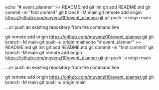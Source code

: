 echo "# event_planner" >> README.md
git init
git add README.md
git commit -m "first commit"
git branch -M main
git remote add origin https://github.com/muyenzi10/event_planner.git
git push -u origin main

…or push an existing repository from the command line

git remote add origin https://github.com/muyenzi10/event_planner.git
git branch -M main
git push -u origin mainecho "# event_planner" >> README.md
git init
git add README.md
git commit -m "first commit"
git branch -M main
git remote add origin https://github.com/muyenzi10/event_planner.git
git push -u origin main

…or push an existing repository from the command line

git remote add origin https://github.com/muyenzi10/event_planner.git
git branch -M main
git push -u origin main
